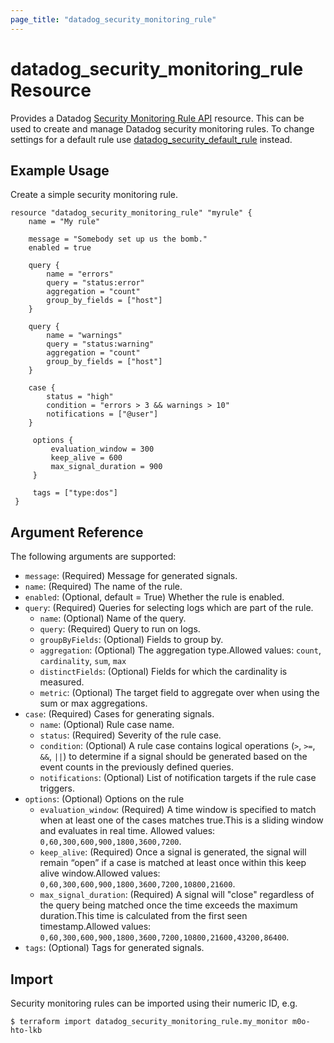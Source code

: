 ```yaml
---
page_title: "datadog_security_monitoring_rule"
---
```


# datadog_security_monitoring_rule Resource

Provides a Datadog [Security Monitoring Rule API](https://docs.datadoghq.com/api/v2/security-monitoring/) resource. This can be used to create and manage Datadog security monitoring rules. To change settings for a default rule use [datadog_security_default_rule](/resources/security_monitoring_default_rule) instead.

## Example Usage

Create a simple security monitoring rule.

```hcl
resource "datadog_security_monitoring_rule" "myrule" {
    name = "My rule"

    message = "Somebody set up us the bomb."
    enabled = true

    query {
        name = "errors"
        query = "status:error"
        aggregation = "count"
        group_by_fields = ["host"]
    }

    query {
        name = "warnings"
        query = "status:warning"
        aggregation = "count"
        group_by_fields = ["host"]
    }

    case {
        status = "high"
        condition = "errors > 3 && warnings > 10"
        notifications = ["@user"]
    }

     options {
         evaluation_window = 300
         keep_alive = 600
         max_signal_duration = 900
     }

     tags = ["type:dos"]
 }
```

## Argument Reference

The following arguments are supported:

-   `message`: (Required) Message for generated signals.
-   `name`: (Required) The name of the rule.
-   `enabled`: (Optional, default = True) Whether the rule is enabled.
-   `query`: (Required) Queries for selecting logs which are part of the rule.
    -   `name`: (Optional) Name of the query.
    -   `query`: (Required) Query to run on logs.
    -   `groupByFields`: (Optional) Fields to group by.
    -   `aggregation`: (Optional) The aggregation type.Allowed values: `count`, `cardinality`, `sum`, `max`
    -   `distinctFields`: (Optional) Fields for which the cardinality is measured.
    -   `metric`: (Optional) The target field to aggregate over when using the sum or max aggregations.
-   `case`: (Required) Cases for generating signals.
    -   `name`: (Optional) Rule case name.
    -   `status`: (Required) Severity of the rule case.
    -   `condition`: (Optional) A rule case contains logical operations (`>`, `>=`, `&&`, `||`) to determine if a signal should be generated based on the event counts in the previously defined queries.
    -   `notifications`: (Optional) List of notification targets if the rule case triggers.
-   `options`: (Optional) Options on the rule
    -   `evaluation_window`: (Required) A time window is specified to match when at least one of the cases matches true.This is a sliding window and evaluates in real time. Allowed values: `0,60,300,600,900,1800,3600,7200`.
    -   `keep_alive`: (Required) Once a signal is generated, the signal will remain “open” if a case is matched at least once within this keep alive window.Allowed values: `0,60,300,600,900,1800,3600,7200,10800,21600`.
    -   `max_signal_duration`: (Required) A signal will "close" regardless of the query being matched once the time exceeds the maximum duration.This time is calculated from the first seen timestamp.Allowed values: `0,60,300,600,900,1800,3600,7200,10800,21600,43200,86400`.
-   `tags`: (Optional) Tags for generated signals.

## Import

Security monitoring rules can be imported using their numeric ID, e.g.

```console
$ terraform import datadog_security_monitoring_rule.my_monitor m0o-hto-lkb
```
